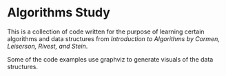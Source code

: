 # Algorithms Study

This is a collection of code written for the purpose of learning certain algorithms
and data structures from *Introduction to Algorithms by Cormen, Leiserson, Rivest, and Stein*.

Some of the code examples use graphviz to generate visuals of the data structures.